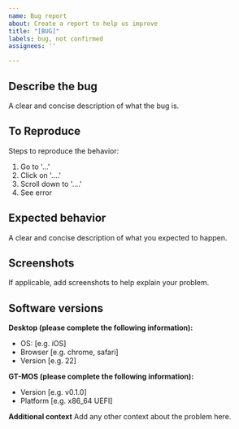 ```yaml
---
name: Bug report
about: Create a report to help us improve
title: "[BUG]"
labels: bug, not confirmed
assignees: ''

---
```


## Describe the bug
A clear and concise description of what the bug is.

## To Reproduce
Steps to reproduce the behavior:
1. Go to '...'
2. Click on '....'
3. Scroll down to '....'
4. See error

## Expected behavior
A clear and concise description of what you expected to happen.

## Screenshots
If applicable, add screenshots to help explain your problem.

## Software versions

**Desktop (please complete the following information):**
 - OS: [e.g. iOS]
 - Browser [e.g. chrome, safari]
 - Version [e.g. 22]

**GT-MOS (please complete the following information):**
 - Version [e.g. v0.1.0]
 - Platform [e.g. x86_64 UEFI]

**Additional context**
Add any other context about the problem here.
